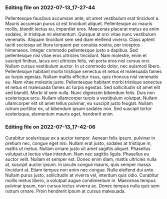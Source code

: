 

### Editing file on 2022-07-13_17-27-44

Pellentesque faucibus accumsan ante, sit amet vestibulum erat tincidunt a. Mauris accumsan purus ut est tincidunt aliquet. Pellentesque ac mauris mollis, blandit lectus eu, imperdiet eros. Maecenas placerat metus eu enim sodales, in tristique mi elementum. Quisque at orci vitae nunc vestibulum venenatis. Aliquam tincidunt sem sed diam eleifend viverra. Class aptent taciti sociosqu ad litora torquent per conubia nostra, per inceptos himenaeos. Integer commodo pellentesque justo a dapibus. Sed pellentesque nisi vitae eros ultricies tincidunt. Nam molestie, enim et suscipit finibus, lacus orci ultricies felis, vel porta eros nisl cursus orci. Nullam cursus vestibulum auctor. In ut commodo dolor, nec euismod libero.
Pellentesque habitant morbi tristique senectus et netus et malesuada fames ac turpis egestas. Nullam mattis efficitur risus, quis rhoncus nisl venenatis eu. Nam vitae molestie justo. Pellentesque habitant morbi tristique senectus et netus et malesuada fames ac turpis egestas. Sed sollicitudin sit amet elit sed blandit. Morbi id sem nulla. Nunc dignissim bibendum felis. Duis non scelerisque arcu. Nullam ullamcorper turpis a vestibulum volutpat. Nullam ullamcorper elit sit amet tellus pulvinar, eu suscipit justo feugiat. Nullam rutrum porttitor ex, ut bibendum ipsum sodales non. Sed suscipit tortor scelerisque, elementum mauris eget, hendrerit enim.




### Editing file on 2022-07-13_17-42-06

Curabitur scelerisque ex a auctor tempor. Aenean felis ipsum, pulvinar in pretium nec, congue eget nisi. Nullam erat justo, sodales at tristique in, mattis ut metus. Nullam ornare justo sit amet sagittis aliquet. Phasellus volutpat ut lectus vitae interdum. Nam nec sagittis ligula. Phasellus eu auctor velit.
Nullam et semper est. Donec enim diam, mattis ultricies nulla at, suscipit auctor ipsum. In iaculis congue mauris, quis semper massa tincidunt at. Etiam tempus non enim nec congue. Nulla eleifend dui ante. Nullam purus justo, sollicitudin at viverra vel, interdum quis odio. Curabitur mollis metus libero, a volutpat augue condimentum in. Maecenas tempus pulvinar ipsum, non cursus lectus viverra ac. Donec tempus nulla quis sem rutrum ornare. Proin hendrerit ipsum at cursus malesuada.


